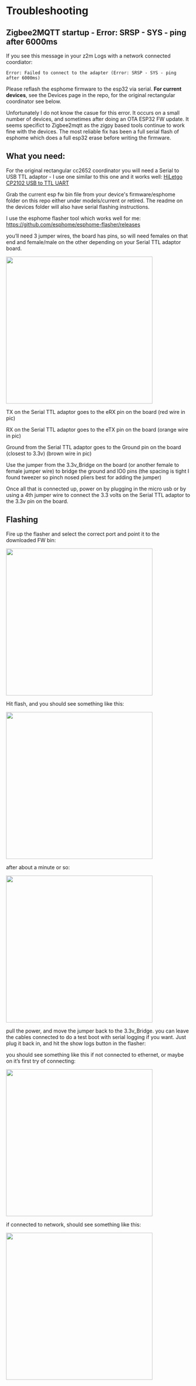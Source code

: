 # Troubleshooting

## Zigbee2MQTT startup - Error: SRSP - SYS - ping after 6000ms

If you see this message in your z2m Logs with a network connected coordiator: 
```
Error: Failed to connect to the adapter (Error: SRSP - SYS - ping after 6000ms)
```

Please reflash the esphome firmware to the esp32 via serial. **For current devices**, see the Devices page in the repo, for the original rectangular coordinator see below.

Unfortunately I do not know the casue for this error. It occurs on a small number of devices, and sometimes after doing an OTA ESP32 FW update. It seems specifict to Zigbee2mqtt as the zigpy based tools continue to work fine with the devices. The most reliable fix has been a full serial flash of esphome which does a full esp32 erase before writing the firmware.



## What you need:

For the original rectangular cc2652 coordinator you will need a Serial to USB TTL adaptor - I use one similar to this one and it works well: [HiLetgo CP2102 USB to TTL UART](https://amzn.to/44PcsrF)

Grab the current esp fw bin file from your device's firmware/esphome folder on this repo either under models/current or retired. The readme on the devices folder will also have serial flashing instructions.

I use the esphome flasher tool which works well for me:
https://github.com/esphome/esphome-flasher/releases

you’ll need 3 jumper wires, the board has pins, so will need females on that end and female/male on the other depending on your Serial TTL adaptor board.

  <img src="https://github.com/tube0013/tube_gateways/raw/main/images/esp_flash_wires.jpg" width="400">


TX on the Serial TTL adaptor goes to the eRX pin on the board (red wire in pic)

RX on the Serial TTL adaptor goes to the eTX pin on the board (orange wire in pic)

Ground from the Serial TTL adaptor goes to the Ground pin on the board (closest to 3.3v) (brown wire in pic)

Use the jumper from the 3.3v_Bridge on the board (or another female to female jumper wire) to bridge the ground and IO0 pins (the spacing is tight I found tweezer so pinch nosed pliers best for adding the jumper)

Once all that is connected up, power on by plugging in the micro usb or by using a 4th jumper wire to connect the 3.3 volts on the Serial TTL adaptor to the 3.3v pin on the board.

## Flashing

Fire up the flasher and select the correct port and point it to the downloaded FW bin:

  <img src="https://github.com/tube0013/tube_gateways/raw/main/images/esphome_flasher_1.jpg" width="400">


Hit flash, and you should see something like this:

  <img src="https://github.com/tube0013/tube_gateways/raw/main/images/esphome_flasher_2.jpg" width="400">


after about a minute or so:

  <img src="https://github.com/tube0013/tube_gateways/raw/main/images/esphome_flasher_3.jpg" width="400">

pull the power, and move the jumper back to the 3.3v_Bridge. you can leave the cables connected to do a test boot with serial logging if you want. Just plug it back in, and hit the show logs button in the flasher:

you should see something like this if not connected to ethernet, or maybe on it’s first try of connecting:

  <img src="https://github.com/tube0013/tube_gateways/raw/main/images/esphome_flasher_4.jpg" width="400">


if connected to network, should see something like this:

  <img src="https://github.com/tube0013/tube_gateways/raw/main/images/esphome_flasher_5.jpg" width="400">

